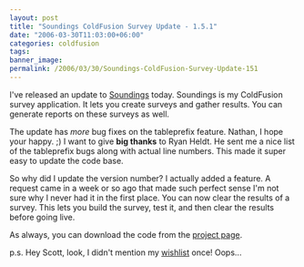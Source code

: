```yaml
---
layout: post
title: "Soundings ColdFusion Survey Update - 1.5.1"
date: "2006-03-30T11:03:00+06:00"
categories: coldfusion 
tags: 
banner_image: 
permalink: /2006/03/30/Soundings-ColdFusion-Survey-Update-151
---
```


I've released an update to <a href="http://ray.camdenfamily.com/projects/soundings">Soundings</a> today. Soundings is my ColdFusion survey application. It lets you create surveys and gather results. You can generate reports on these surveys as well.

The update has <i>more</i> bug fixes on the tableprefix feature. Nathan, I hope your happy. ;) I want to give <b>big thanks</b> to Ryan Heldt. He sent me a nice list of the tableprefix bugs along with actual line numbers. This made it super easy to update the code base. 

So why did I update the version number? I actually added a feature. A request came in a week or so ago that made such perfect sense I'm not sure why I never had it in the first place. You can now clear the results of a survey. This lets you build the survey, test it, and then clear the results before going live.

As always, you can download the code from the <a href="http://ray.camdenfamily.com/projects/soundings">project page</a>. 

p.s. Hey Scott, look, I didn't mention my <a href="http://www.amazon.com/o/registry/2TCL1D08EZEYE">wishlist</a> once! Oops...